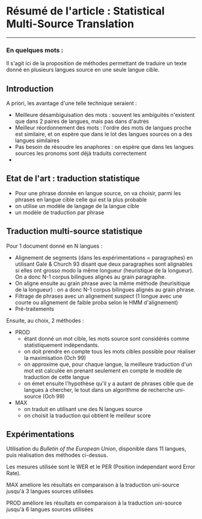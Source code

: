 # Résumé de l'article : Statistical Multi-Source Translation
---------

### En quelques mots : 
Il s'agit ici de la proposition de méthodes permettant de traduire un texte donné en plusieurs langues source en une seule langue cible.

## Introduction
A priori, les avantage d'une telle technique seraient :

* Meilleure désambiguisation des mots : souvent les ambiguités n'existent que dans 2 paires de langues, mais pas dans d'autres
* Meilleur réordonnement des mots : l'ordre des mots de langues proche est similaire, et on espère que dans le lot des langues sources on a des langues similaires
* Pas besoin de résoudre les anaphores : on espère que dans les langues sources les pronoms sont déjà traduits correctement
* 


## Etat de l'art : traduction statistique

* Pour une phrase donnée en langue source, on va choisir, parmi les phrases en langue cible celle qui est la plus probable
* on utilise un modèle de langage de la langue cible
* un modèle de traduction par phrase



## Traduction multi-source statistique

Pour 1 document donné en N langues :

* Alignement de segments (dans les expérimentations = paragraphes) en utilisant Gale & Church 93 disant que deux paragraphes sont alignables si elles ont grosso modo la même longueur (heuristique de la longueur). On a donc N-1 corpus bilingues alignés au grain paragraphe.
* On aligne ensuite au grain phrase avec la même méthode (heurisitique de la longueur) : on a donc N-1 corpus bilingues alignés au grain phrase.
* Filtrage de phrases avec un alignement suspect (1 longue avec une courte ou alignement de faible proba selon le HMM d'alignement)
* Pré-traitements

Ensuite, au choix, 2 méthodes :
* PROD
	* étant donné un mot cible, les mots source sont considérés comme statistiquement indépendants.
	* on doit prendre en compte tous les mots cibles possible pour réaliser la maximisation (Och 99)
	* on approxime que, pour chaque langue, la meilleure traduction d'un mot est calculée en prenant seulement en compte le modèle de traduction de cette langue
	* on émet ensuite l'hypothèse qu'il y a autant de phrases cible que de langues à chercher, le tout dans un algorithme de recherche uni-source (Och 99)
* MAX 
	* on traduit en utilisant une des N langues source
	* on choisit la traduction qui obtient le meilleur score


## Expérimentations

Utilisation du *Bulletin of the European Union*, disponible dans 11 langues, puis réalisation des méthodes ci-dessus.

Les mesures utilisée sont le WER et le PER (Position independant word Error Rate).

MAX améliore les résultats en comparaison à la traduction uni-source jusqu'à 3 langues sources utilisées

PROD améliore les résultats en comparaison à la traduction uni-source jusqu'à 6 langues sources utilisées



